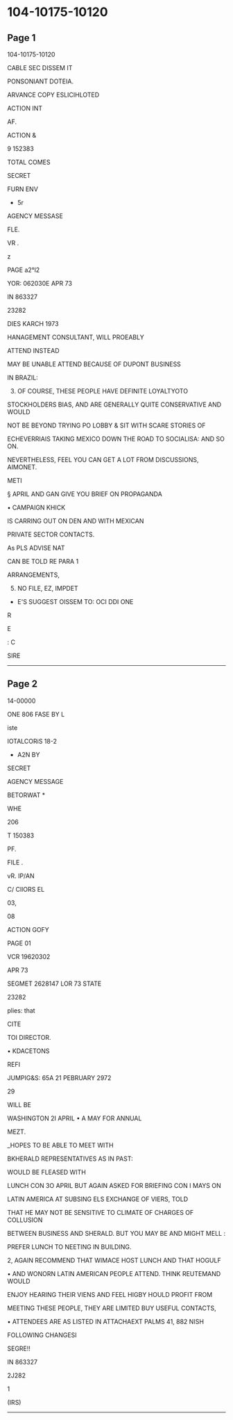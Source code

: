 # 104-10175-10120

## Page 1

104-10175-10120

CABLE SEC DISSEM IT

PONSONIANT DOTEIA.

ARVANCE COPY ESLICIHLOTED

ACTION INT

AF.

ACTION &

9 152383

TOTAL COMES

SECRET

FURN ENV

- 5r

AGENCY MESSASE

FLE.

VR .

z

PAGE a2°l2

YOR: 062030E APR 73

IN 863327

23282

DIES KARCH 1973

HANAGEMENT CONSULTANT, WILL PROEABLY

ATTEND INSTEAD

MAY BE UNABLE ATTEND BECAUSE OF DUPONT BUSINESS

IN BRAZIL:

3. OF COURSE, THESE PEOPLE HAVE DEFINITE LOYALTYOTO

STOCKHOLDERS BIAS, AND ARE GENERALLY QUITE CONSERVATIVE AND WOULD

NOT BE BEYOND TRYING PO LOBBY & SIT WITH SCARE STORIES OF

ECHEVERRIAIS TAKING MEXICO DOWN THE ROAD TO SOCIALISA: AND SO ON.

NEVERTHELESS, FEEL YOU CAN GET A LOT FROM DISCUSSIONS, AIMONET.

METI

§ APRIL AND GAN GIVE YOU BRIEF ON PROPAGANDA

• CAMPAIGN KHICK

IS CARRING OUT ON DEN AND WITH MEXICAN

PRIVATE SECTOR CONTACTS.

As PLS ADVISE NAT

CAN BE TOLD RE PARA 1

ARRANGEMENTS,

5. NO FILE, EZ, IMPDET

* E'S SUGGEST OISSEM TO: OCI DDI ONE

R

E

: C

SIRE

---

## Page 2

14-00000

ONE 806 FASE BY L

iste

IOTALCORiS 18-2

- A2N BY

SECRET

AGENCY MESSAGE

BETORWAT *

WHE

206

T 150383

PF.

FILE .

vR. IP/AN

C/ CIlORS EL

03,

08

ACTION GOFY

PAGE 01

VCR 19620302

APR 73

SEGMET 2628147 LOR 73 STATE

23282

plies: that

CITE

TOI DIRECTOR.

• KDACETONS

REFI

JUMPIG&S: 65A 21 PEBRUARY 2972

29

WILL BE

WASHINGTON 2I APRIL • A MAY FOR ANNUAL

MEZT.

_HOPES TO BE ABLE TO MEET WITH

BKHERALD REPRESENTATIVES AS IN PAST:

WOULD BE FLEASED WITH

LUNCH CON 3O APRIL BUT AGAIN ASKED FOR BRIEFING CON I MAYS ON

LATIN AMERICA AT SUBSING ELS EXCHANGE OF VIERS, TOLD

THAT HE MAY NOT BE SENSITIVE TO CLIMATE OF CHARGES OF COLLUSION

BETWEEN BUSINESS AND SHERALD. BUT YOU MAY BE AND MIGHT MELL :

PREFER LUNCH TO NEETING IN BUILDING.

2, AGAIN RECOMMEND THAT WIMACE HOST LUNCH AND THAT HOGULF

• AND WONORN LATIN AMERICAN PEOPLE ATTEND. THINK REUTEMAND WOULD

ENJOY HEARING THEIR VIENS AND FEEL HIGBY HOULD PROFIT FROM

MEETING THESE PEOPLE, THEY ARE LIMITED BUY USEFUL CONTACTS,

• ATTENDEES ARE AS LISTED IN ATTACHAEXT PALMS 41, 882 NISH

FOLLOWING CHANGESI

SEGRE!!

IN 863327

2J282

1

(IRS)

---

